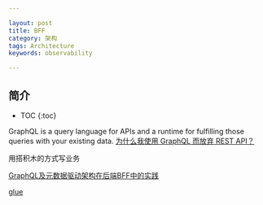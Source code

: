 ```yaml
---

layout: post
title: BFF
category: 架构
tags: Architecture
keywords: observability

---
```


## 简介

* TOC
{:toc}




GraphQL is a query language for APIs and a runtime for fulfilling those queries with your existing data. [为什么我使用 GraphQL 而放弃 REST API？](https://mp.weixin.qq.com/s/n1HGGe4_Ty8q7sMbORCADg)



用搭积木的方式写业务

[GraphQL及元数据驱动架构在后端BFF中的实践](https://mp.weixin.qq.com/s/mhM9tfWBlIuMVkZQ-6C0Tw)

[glue](https://github.com/qiankunli/glue)





